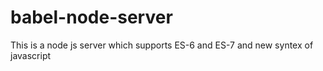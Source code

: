 # babel-node-server
This is a node js server which supports ES-6 and ES-7 and new syntex of javascript
